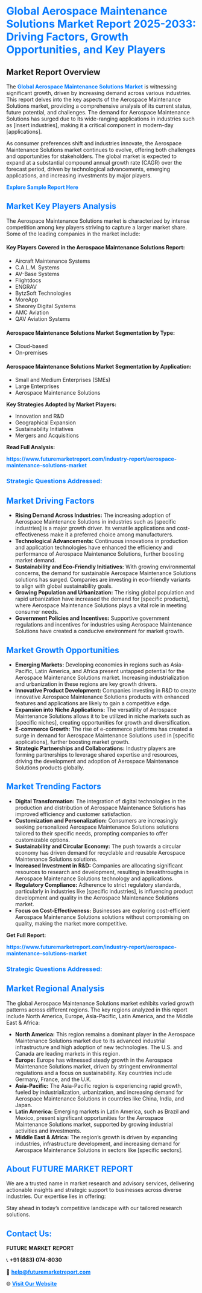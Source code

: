 <h1 style="color: #007BFF;">Global Aerospace Maintenance Solutions Market Report 2025-2033: Driving Factors, Growth Opportunities, and Key Players</h1>

<section id="overview">
<h2>Market Report Overview</h2>
<p>The <a href="https://www.futuremarketreport.com/industry-report/aerospace-maintenance-solutions-market" style="color: #007BFF; text-decoration: none;"><strong>Global Aerospace Maintenance Solutions Market</strong></a> is witnessing significant growth, driven by increasing demand across various industries. This report delves into the key aspects of the Aerospace Maintenance Solutions market, providing a comprehensive analysis of its current status, future potential, and challenges. The demand for Aerospace Maintenance Solutions has surged due to its wide-ranging applications in industries such as [insert industries], making it a critical component in modern-day [applications].</p>
<p>As consumer preferences shift and industries innovate, the Aerospace Maintenance Solutions market continues to evolve, offering both challenges and opportunities for stakeholders. The global market is expected to expand at a substantial compound annual growth rate (CAGR) over the forecast period, driven by technological advancements, emerging applications, and increasing investments by major players.</p>
</section>

<section id="overview">
<p><a href="https://www.futuremarketreport.com/request-sample/reportId=119089" style="color: #007BFF; text-decoration: none;"><strong>Explore Sample Report Here</strong></a></p>
</section>

<section id="key-players">
<h2 style="color: #007BFF;">Market Key Players Analysis</h2>
<p>The Aerospace Maintenance Solutions market is characterized by intense competition among key players striving to capture a larger market share. Some of the leading companies in the market include:</p>
<h4>Key Players Covered in the Aerospace Maintenance Solutions Report:</h4>
<ul><li>Aircraft Maintenance Systems</li><li>C.A.L.M. Systems</li><li>AV-Base Systems</li><li>Flightdocs</li><li>ENGRAV</li><li>BytzSoft Technologies</li><li>MoreApp</li><li>Sheorey Digital Systems</li><li>AMC Aviation</li><li>QAV Aviation Systems</li></ul>
<h4>Aerospace Maintenance Solutions Market Segmentation by Type:</h4>
<ul><li>Cloud-based</li><li>On-premises</li></ul>

<h4>Aerospace Maintenance Solutions Market Segmentation by Application:</h4>
<ul><li>Small and Medium Enterprises (SMEs)</li><li>Large Enterprises</li><li>Aerospace Maintenance Solutions</li></ul>
<p><strong>Key Strategies Adopted by Market Players:</strong></p>
<ul>
<li>Innovation and R&D</li>
<li>Geographical Expansion</li>
<li>Sustainability Initiatives</li>
<li>Mergers and Acquisitions</li>
</ul>
</section>

<section>
<p><strong>Read Full Analysis: </strong></p><a href="https://www.futuremarketreport.com/industry-report/aerospace-maintenance-solutions-market" style="color: #007BFF; text-decoration: none;"><strong>https://www.futuremarketreport.com/industry-report/aerospace-maintenance-solutions-market</strong></a>
<h3 style="color: #007BFF;">Strategic Questions Addressed:</h3>
</section>

<section id="driving-factors">
<h2 style="color: #007BFF;">Market Driving Factors</h2>
<ul>
<li><strong>Rising Demand Across Industries:</strong> The increasing adoption of Aerospace Maintenance Solutions in industries such as [specific industries] is a major growth driver. Its versatile applications and cost-effectiveness make it a preferred choice among manufacturers.</li>
<li><strong>Technological Advancements:</strong> Continuous innovations in production and application technologies have enhanced the efficiency and performance of Aerospace Maintenance Solutions, further boosting market demand.</li>
<li><strong>Sustainability and Eco-Friendly Initiatives:</strong> With growing environmental concerns, the demand for sustainable Aerospace Maintenance Solutions solutions has surged. Companies are investing in eco-friendly variants to align with global sustainability goals.</li>
<li><strong>Growing Population and Urbanization:</strong> The rising global population and rapid urbanization have increased the demand for [specific products], where Aerospace Maintenance Solutions plays a vital role in meeting consumer needs.</li>
<li><strong>Government Policies and Incentives:</strong> Supportive government regulations and incentives for industries using Aerospace Maintenance Solutions have created a conducive environment for market growth.</li>
</ul>
</section>

<section id="growth-opportunities">
<h2 style="color: #007BFF;">Market Growth Opportunities</h2>
<ul>
<li><strong>Emerging Markets:</strong> Developing economies in regions such as Asia-Pacific, Latin America, and Africa present untapped potential for the Aerospace Maintenance Solutions market. Increasing industrialization and urbanization in these regions are key growth drivers.</li>
<li><strong>Innovative Product Development:</strong> Companies investing in R&D to create innovative Aerospace Maintenance Solutions products with enhanced features and applications are likely to gain a competitive edge.</li>
<li><strong>Expansion into Niche Applications:</strong> The versatility of Aerospace Maintenance Solutions allows it to be utilized in niche markets such as [specific niches], creating opportunities for growth and diversification.</li>
<li><strong>E-commerce Growth:</strong> The rise of e-commerce platforms has created a surge in demand for Aerospace Maintenance Solutions used in [specific applications], further boosting market growth.</li>
<li><strong>Strategic Partnerships and Collaborations:</strong> Industry players are forming partnerships to leverage shared expertise and resources, driving the development and adoption of Aerospace Maintenance Solutions products globally.</li>
</ul>
</section>

<section id="trending-factors">
<h2 style="color: #007BFF;">Market Trending Factors</h2>
<ul>
<li><strong>Digital Transformation:</strong> The integration of digital technologies in the production and distribution of Aerospace Maintenance Solutions has improved efficiency and customer satisfaction.</li>
<li><strong>Customization and Personalization:</strong> Consumers are increasingly seeking personalized Aerospace Maintenance Solutions solutions tailored to their specific needs, prompting companies to offer customizable options.</li>
<li><strong>Sustainability and Circular Economy:</strong> The push towards a circular economy has driven demand for recyclable and reusable Aerospace Maintenance Solutions solutions.</li>
<li><strong>Increased Investment in R&D:</strong> Companies are allocating significant resources to research and development, resulting in breakthroughs in Aerospace Maintenance Solutions technology and applications.</li>
<li><strong>Regulatory Compliance:</strong> Adherence to strict regulatory standards, particularly in industries like [specific industries], is influencing product development and quality in the Aerospace Maintenance Solutions market.</li>
<li><strong>Focus on Cost-Effectiveness:</strong> Businesses are exploring cost-efficient Aerospace Maintenance Solutions solutions without compromising on quality, making the market more competitive.</li>
</ul>
</section>

<section>
<p><strong>Get Full Report: </strong></p><a href="https://www.futuremarketreport.com/industry-report/aerospace-maintenance-solutions-market" style="color: #007BFF; text-decoration: none;"><strong>https://www.futuremarketreport.com/industry-report/aerospace-maintenance-solutions-market</strong></a>
<h3 style="color: #007BFF;">Strategic Questions Addressed:</h3>
</section>


<section id="regional-analysis">
<h2 style="color: #007BFF;">Market Regional Analysis</h2>
<p>The global Aerospace Maintenance Solutions market exhibits varied growth patterns across different regions. The key regions analyzed in this report include North America, Europe, Asia-Pacific, Latin America, and the Middle East & Africa:</p>
<ul>
<li><strong>North America:</strong> This region remains a dominant player in the Aerospace Maintenance Solutions market due to its advanced industrial infrastructure and high adoption of new technologies. The U.S. and Canada are leading markets in this region.</li>
<li><strong>Europe:</strong> Europe has witnessed steady growth in the Aerospace Maintenance Solutions market, driven by stringent environmental regulations and a focus on sustainability. Key countries include Germany, France, and the U.K.</li>
<li><strong>Asia-Pacific:</strong> The Asia-Pacific region is experiencing rapid growth, fueled by industrialization, urbanization, and increasing demand for Aerospace Maintenance Solutions in countries like China, India, and Japan.</li>
<li><strong>Latin America:</strong> Emerging markets in Latin America, such as Brazil and Mexico, present significant opportunities for the Aerospace Maintenance Solutions market, supported by growing industrial activities and investments.</li>
<li><strong>Middle East & Africa:</strong> The region’s growth is driven by expanding industries, infrastructure development, and increasing demand for Aerospace Maintenance Solutions in sectors like [specific sectors].</li>
</ul>
</section>

<footer>
<h2 style="color: #007BFF;">About FUTURE MARKET REPORT</h2>
<p>We are a trusted name in market research and advisory services, delivering actionable insights and strategic support to businesses across diverse industries. Our expertise lies in offering:</p>

<p>Stay ahead in today’s competitive landscape with our tailored research solutions.</p>

<h2 style="color: #007BFF;">Contact Us:</h2>
<p><strong>FUTURE MARKET REPORT</strong></p>
<p>📞 <strong>+91 (883) 074-8030</strong></p>
<p>📧 <strong><a href="mailto:help@futuremarketreport.com" style="color: #007BFF;">help@futuremarketreport.com</a></strong></p>
<p>🌐 <strong><a href="https://www.futuremarketreport.com/" style="color: #007BFF;">Visit Our Website</a></strong></p>
</footer>